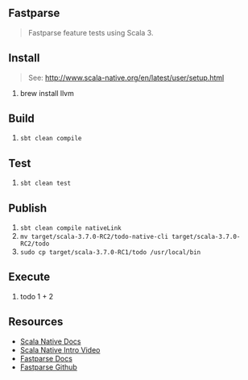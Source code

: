 Fastparse
---------
>Fastparse feature tests using Scala 3.

Install
-------
>See: http://www.scala-native.org/en/latest/user/setup.html
1. brew install llvm

Build
-----
1. ```sbt clean compile```

Test
----
1. ```sbt clean test```

Publish
-------
1. ```sbt clean compile nativeLink```
2. ```mv target/scala-3.7.0-RC2/todo-native-cli target/scala-3.7.0-RC2/todo```
3. ```sudo cp target/scala-3.7.0-RC1/todo /usr/local/bin```

Execute
-------
1. todo 1 + 2

Resources
---------
* [Scala Native Docs](http://www.scala-native.org/en/latest/index.html)
* [Scala Native Intro Video](https://www.youtube.com/watch?v=u2CnE-sRdBw)
* [Fastparse Docs](https://com-lihaoyi.github.io/fastparse/)
* [Fastparse Github](https://github.com/com-lihaoyi/fastparse)
